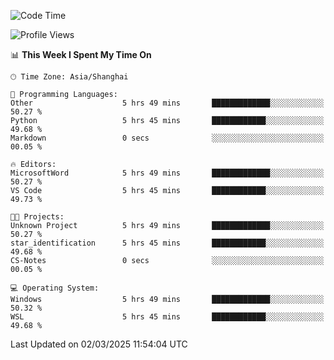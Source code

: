 <!--START_SECTION:waka-->
![Code Time](http://img.shields.io/badge/Code%20Time-2%2C340%20hrs%2042%20mins-blue)

![Profile Views](http://img.shields.io/badge/Profile%20Views-3-blue)

📊 **This Week I Spent My Time On** 

```text
🕑︎ Time Zone: Asia/Shanghai

💬 Programming Languages: 
Other                    5 hrs 49 mins       █████████████░░░░░░░░░░░░   50.27 % 
Python                   5 hrs 45 mins       ████████████░░░░░░░░░░░░░   49.68 % 
Markdown                 0 secs              ░░░░░░░░░░░░░░░░░░░░░░░░░   00.05 % 

🔥 Editors: 
MicrosoftWord            5 hrs 49 mins       █████████████░░░░░░░░░░░░   50.27 % 
VS Code                  5 hrs 45 mins       ████████████░░░░░░░░░░░░░   49.73 % 

🐱‍💻 Projects: 
Unknown Project          5 hrs 49 mins       █████████████░░░░░░░░░░░░   50.27 % 
star_identification      5 hrs 45 mins       ████████████░░░░░░░░░░░░░   49.68 % 
CS-Notes                 0 secs              ░░░░░░░░░░░░░░░░░░░░░░░░░   00.05 % 

💻 Operating System: 
Windows                  5 hrs 49 mins       █████████████░░░░░░░░░░░░   50.32 % 
WSL                      5 hrs 45 mins       ████████████░░░░░░░░░░░░░   49.68 % 
```


 Last Updated on 02/03/2025 11:54:04 UTC
<!--END_SECTION:waka-->